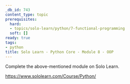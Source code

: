 ```yaml
---
_db_id: 743
content_type: topic
prerequisites:
  hard:
  - topics/solo-learn/python/7-functional-programming
  soft: []
ready: true
tags:
- python
title: Solo Learn - Python Core - Module 8 - OOP
---
```


Complete the above-mentioned module on Solo Learn.

https://www.sololearn.com/Course/Python/
